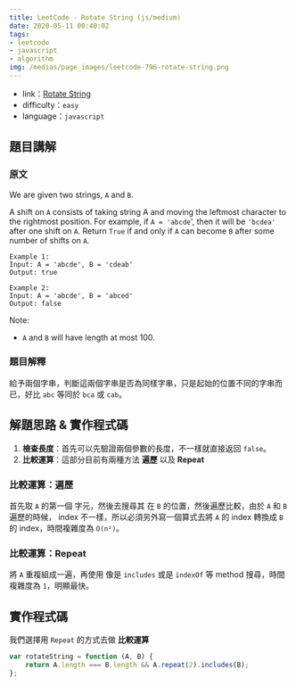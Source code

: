 ```yaml
---
title: LeetCode - Rotate String (js/medium)
date: 2020-05-11 00:40:02
tags:
- leetcode
- javascript
- algorithm
img: /medias/page_images/leetcode-796-rotate-string.png
---
```

* link：[Rotate String](https://leetcode.com/problems/rotate-string/)
* difficulty：`easy`
* language：`javascript`

## 題目講解

### 原文

We are given two strings, `A` and `B`.

A shift on `A` consists of taking string A and moving the leftmost character to the rightmost position. For example, if `A = 'abcde`', then it will be `'bcdea'` after one shift on `A`. Return `True` if and only if `A` can become `B` after some number of shifts on `A`.


```
Example 1:
Input: A = 'abcde', B = 'cdeab'
Output: true

Example 2:
Input: A = 'abcde', B = 'abced'
Output: false
```

Note:

* `A` and `B` will have length at most 100.

### 題目解釋

給予兩個字串，判斷這兩個字串是否為同樣字串，只是起始的位置不同的字串而已，好比 `abc` 等同於 `bca` 或 `cab`。

## 解題思路 & 實作程式碼

1. **檢查長度**：首先可以先驗證兩個參數的長度，不一樣就直接返回 `false`。
2. **比較運算**：這部分目前有兩種方法 **遍歷** 以及 **Repeat**


### 比較運算：遍歷

首先取 `A` 的第一個 字元，然後去搜尋其 在 `B` 的位置，然後遍歷比較，由於 `A` 和 `B` 遍歷的時候， index 不一樣，所以必須另外寫一個算式去將 `A` 的 index 轉換成 `B` 的 index，時間複雜度為 `O(n²)`。

### 比較運算：Repeat

將 `A` 重複組成一遍，再使用 像是 `includes` 或是 `indexOf` 等 method 搜尋，時間複雜度為 `1`，明顯最快。

## 實作程式碼

我們選擇用 `Repeat` 的方式去做 **比較運算**

```javascript
var rotateString = function (A, B) {
    return A.length === B.length && A.repeat(2).includes(B);
};
```
